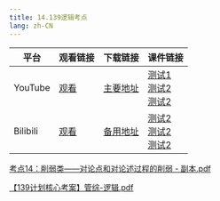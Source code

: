 ```yaml
---
title: 14.139逻辑考点
lang: zh-CN
---
```



| 平台       | 观看链接   | 下载链接     | 课件链接         |
|----------|--------|----------|--------------|
| YouTube  | [观看]() | [主要地址]() | [测试1]()<br/>[测试2]()<br/>[测试2]()  |
| Bilibili | [观看]() | [备用地址]() | [测试2]()<br/>[测试2]()<br/>[测试2]()      |

[考点14：削弱类——对论点和对论述过程的削弱 - 副本.pdf](..%2F..%2Fpublic%2Flogic%2F3.%E9%80%BB%E8%BE%91-139%E5%88%86%2F14.139%E9%80%BB%E8%BE%91%E8%80%83%E7%82%B9%2F%E8%80%83%E7%82%B914%EF%BC%9A%E5%89%8A%E5%BC%B1%E7%B1%BB%E2%80%94%E2%80%94%E5%AF%B9%E8%AE%BA%E7%82%B9%E5%92%8C%E5%AF%B9%E8%AE%BA%E8%BF%B0%E8%BF%87%E7%A8%8B%E7%9A%84%E5%89%8A%E5%BC%B1%20-%20%E5%89%AF%E6%9C%AC.pdf)

[【139计划核心考案】管综-逻辑.pdf](..%2F..%2Fpublic%2Flogic%2F3.%E9%80%BB%E8%BE%91-139%E5%88%86%2F%E3%80%90139%E8%AE%A1%E5%88%92%E6%A0%B8%E5%BF%83%E8%80%83%E6%A1%88%E3%80%91%E7%AE%A1%E7%BB%BC-%E9%80%BB%E8%BE%91.pdf)



